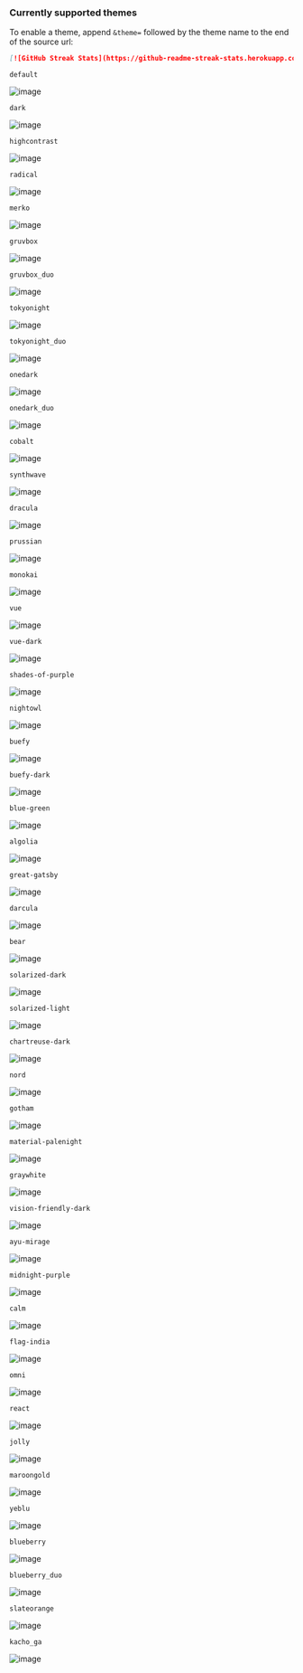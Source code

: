 ### Currently supported themes

To enable a theme, append `&theme=` followed by the theme name to the end of the source url:

```md
[![GitHub Streak Stats](https://github-readme-streak-stats.herokuapp.com/?user=DenverCoder1&theme=dark)](https://github.com/DenverCoder1/github-readme-streak-stats)
```

`default`

![image](https://user-images.githubusercontent.com/20955511/103045930-1501a000-458f-11eb-95e8-a96774ac37ec.png)


`dark`

![image](https://user-images.githubusercontent.com/20955511/103045958-31054180-458f-11eb-9ef1-c301001a50fb.png)


`highcontrast`

![image](https://user-images.githubusercontent.com/20955511/103046676-c73a6700-4591-11eb-8324-5194c49e63fa.png)


`radical`

![image](https://user-images.githubusercontent.com/20955511/103046700-d91c0a00-4591-11eb-9980-f41f2f930a84.png)


`merko`

![image](https://user-images.githubusercontent.com/20955511/103046716-e507cc00-4591-11eb-9963-e9909855ec91.png)


`gruvbox`


![image](https://user-images.githubusercontent.com/20955511/103046090-a6711200-458f-11eb-904c-835b20c61662.png)


`gruvbox_duo`

![image](https://user-images.githubusercontent.com/20955511/103046744-fe107d00-4591-11eb-8e80-34bc8243eecd.png)

`tokyonight`

![image](https://user-images.githubusercontent.com/20955511/103046747-036dc780-4592-11eb-8048-0a43fb7205bc.png)


`tokyonight_duo`

![image](https://user-images.githubusercontent.com/20955511/103046756-0963a880-4592-11eb-872f-d0f16d582e53.png)


`onedark`

![image](https://user-images.githubusercontent.com/20955511/103046776-1bdde200-4592-11eb-8568-a7af889dfa3e.png)

`onedark_duo`

![image](https://user-images.githubusercontent.com/20955511/103046773-18e2f180-4592-11eb-94c6-e82ea456052e.png)

`cobalt`

![image](https://user-images.githubusercontent.com/20955511/103047147-382e4e80-4593-11eb-8d08-c4a8d4904b93.png)


`synthwave`

![image](https://user-images.githubusercontent.com/20955511/103046606-82aecb80-4591-11eb-802e-9dbce60bceaf.png)

`dracula`

![image](https://user-images.githubusercontent.com/20955511/103046937-9b6bb100-4592-11eb-837d-8f8d84df80dd.png)


`prussian`


![image](https://user-images.githubusercontent.com/20955511/103046251-46c73680-4590-11eb-88a6-4393a9748844.png)


`monokai`

![image](https://user-images.githubusercontent.com/20955511/103046941-a0306500-4592-11eb-91f2-46e4773b1a08.png)


`vue`

![image](https://user-images.githubusercontent.com/20955511/103046948-a45c8280-4592-11eb-9af6-d718224f59e8.png)


`vue-dark`

![image](https://user-images.githubusercontent.com/20955511/103046255-4cbd1780-4590-11eb-8a1a-d2a9d90dd217.png)


`shades-of-purple`

![image](https://user-images.githubusercontent.com/20955511/103046969-b4746200-4592-11eb-94bb-cdb46e4dd63e.png)


`nightowl`

![image](https://user-images.githubusercontent.com/20955511/103046979-bb9b7000-4592-11eb-8dbf-a8475a470562.png)


`buefy`

![image](https://user-images.githubusercontent.com/20955511/103046986-c1915100-4592-11eb-8337-9ba2a285dafc.png)


`buefy-dark`

![image](https://user-images.githubusercontent.com/20955511/103046264-547cbc00-4590-11eb-9ada-0ea646189835.png)


`blue-green`

![image](https://user-images.githubusercontent.com/20955511/103046271-58104300-4590-11eb-97b7-07276f106140.png)


`algolia`

![image](https://user-images.githubusercontent.com/20955511/103046275-5c3c6080-4590-11eb-8c86-0656d3477a56.png)


`great-gatsby`

![image](https://user-images.githubusercontent.com/20955511/103046279-5e9eba80-4590-11eb-9bac-7ae816c7594a.png)


`darcula`

![image](https://user-images.githubusercontent.com/20955511/103046283-62324180-4590-11eb-9673-e0f1d155cfd1.png)


`bear`

![image](https://user-images.githubusercontent.com/20955511/103046293-6a8a7c80-4590-11eb-9e04-22406bdfb420.png)


`solarized-dark`

![image](https://user-images.githubusercontent.com/20955511/103046297-6cecd680-4590-11eb-9088-d808613a8062.png)


`solarized-light`

![image](https://user-images.githubusercontent.com/20955511/103046302-70805d80-4590-11eb-89a7-bd49286161e5.png)


`chartreuse-dark`

![image](https://user-images.githubusercontent.com/20955511/103046308-77a76b80-4590-11eb-9e0f-6e1913ca12e1.png)


`nord`

![image](https://user-images.githubusercontent.com/20955511/103046313-79712f00-4590-11eb-9110-36c48b9fc302.png)


`gotham`

![image](https://user-images.githubusercontent.com/20955511/103046318-7d04b600-4590-11eb-9d79-79bc10cba664.png)


`material-palenight`

![image](https://user-images.githubusercontent.com/20955511/103046320-7f671000-4590-11eb-8357-b1e1a9fbe6eb.png)


`graywhite`

![image](https://user-images.githubusercontent.com/20955511/103046329-855cf100-4590-11eb-9b84-49b77669dadc.png)


`vision-friendly-dark`

![image](https://user-images.githubusercontent.com/20955511/103046335-8857e180-4590-11eb-9561-55abc94ed13b.png)


`ayu-mirage`

![image](https://user-images.githubusercontent.com/20955511/103046343-8b52d200-4590-11eb-8614-bbfcc7395919.png)


`midnight-purple`

![image](https://user-images.githubusercontent.com/20955511/103046355-91e14980-4590-11eb-8d70-75b9b852d11b.png)


`calm`

![image](https://user-images.githubusercontent.com/20955511/103046358-973e9400-4590-11eb-8ed2-0984ab84c324.png)


`flag-india`

![image](https://user-images.githubusercontent.com/20955511/103046366-9dcd0b80-4590-11eb-9200-6fb924475968.png)


`omni`

![image](https://user-images.githubusercontent.com/20955511/103046373-a0c7fc00-4590-11eb-9bc4-c5f5fa4da206.png)


`react`

![image](https://user-images.githubusercontent.com/20955511/103046376-a45b8300-4590-11eb-99a9-b88c8762729e.png)


`jolly`

![image](https://user-images.githubusercontent.com/20955511/103046381-a887a080-4590-11eb-94d1-aab0ecde4b28.png)


`maroongold`

![image](https://user-images.githubusercontent.com/20955511/103047000-ce15a980-4592-11eb-991b-1efa12631b3a.png)


`yeblu`

![image](https://user-images.githubusercontent.com/20955511/103047011-d372f400-4592-11eb-9eae-01b7b9f91834.png)


`blueberry`

![image](https://user-images.githubusercontent.com/20955511/103047026-df5eb600-4592-11eb-8d9f-034383184c53.png)


`blueberry_duo`

![image](https://user-images.githubusercontent.com/20955511/103047034-e4236a00-4592-11eb-9dcd-0c35549a9b2e.png)


`slateorange`

![image](https://user-images.githubusercontent.com/20955511/103046386-af161800-4590-11eb-9720-87196dd00f75.png)

`kacho_ga`

![image](https://user-images.githubusercontent.com/20955511/103046388-b9381680-4590-11eb-86f4-64401fa46969.png)
